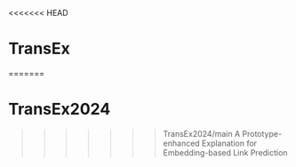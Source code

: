<<<<<<< HEAD
# TransEx
=======
# TransEx2024
>>>>>>> TransEx2024/main
A Prototype-enhanced Explanation for Embedding-based Link Prediction
